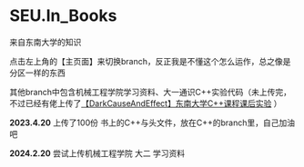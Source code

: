 # SEU.In_Books
来自东南大学的知识

点击左上角的【主页面】来切换branch，反正我是不懂这个怎么运作，总之像是分区一样的东西

其他branch中包含机械工程学院学习资料、大一通识C++实验代码（未上传完，不过已经有佬上传了[【DarkCauseAndEffect】东南大学C++课程课后实验](https://github.com/DarkCauseAndEffect/Programming-and-Languages) ）

**2023.4.20** 上传了100份 书上的C++与头文件，放在C++的branch里，自己加油吧

**2024.2.20** 尝试上传机械工程学院 大二 学习资料

